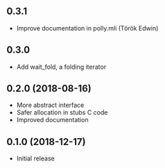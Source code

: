 ## 0.3.1

- Improve documentation in polly.mli (Török Edwin)


## 0.3.0

- Add wait_fold, a folding iterator

## 0.2.0 (2018-08-16)

- More abstract interface
- Safer allocation in stubs C code
- Improved documentation

## 0.1.0 (2018-12-17)

- Initial release


